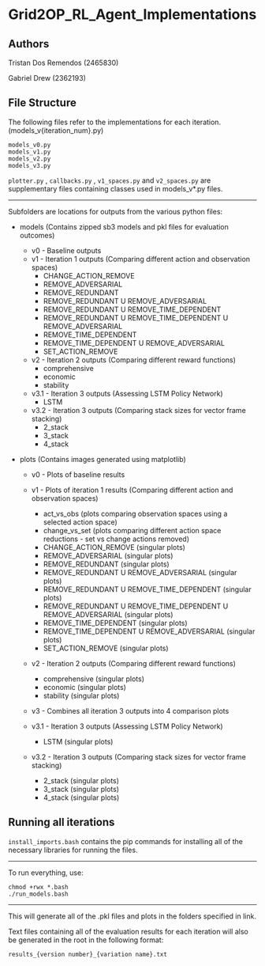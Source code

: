 # Grid2OP_RL_Agent_Implementations

## Authors

Tristan Dos Remendos (2465830)

Gabriel Drew (2362193)

## File Structure

The following files refer to the implementations for each iteration. (models_v{iteration_num}.py)

```
models_v0.py
models_v1.py
models_v2.py
models_v3.py
```

`plotter.py` , `callbacks.py` , `v1_spaces.py` and `v2_spaces.py` are supplementary files containing classes used in models_v*.py files.

---

Subfolders are locations for outputs from the various python files:

* models (Contains zipped sb3 models and pkl files for evaluation outcomes)

  * v0 - Baseline outputs
  * v1 - Iteration 1 outputs (Comparing different action and observation spaces)
    * CHANGE_ACTION_REMOVE
    * REMOVE_ADVERSARIAL
    * REMOVE_REDUNDANT
    * REMOVE_REDUNDANT U REMOVE_ADVERSARIAL
    * REMOVE_REDUNDANT U REMOVE_TIME_DEPENDENT
    * REMOVE_REDUNDANT U REMOVE_TIME_DEPENDENT U REMOVE_ADVERSARIAL
    * REMOVE_TIME_DEPENDENT
    * REMOVE_TIME_DEPENDENT U REMOVE_ADVERSARIAL
    * SET_ACTION_REMOVE
  * v2 - Iteration 2 outputs (Comparing different reward functions)
    * comprehensive
    * economic
    * stability
  * v3.1 - Iteration 3 outputs (Assessing LSTM Policy Network)
    * LSTM
  * v3.2 - Iteration 3 outputs (Comparing stack sizes for vector frame stacking)
    * 2_stack
    * 3_stack
    * 4_stack
* plots (Contains images generated using matplotlib)

  * v0 - Plots of baseline results
  * v1 - Plots of iteration 1 results (Comparing different action and observation spaces)

    * act_vs_obs (plots comparing observation spaces using a selected action space)
    * change_vs_set (plots comparing different action space reductions - set vs change actions removed)
    * CHANGE_ACTION_REMOVE (singular plots)
    * REMOVE_ADVERSARIAL (singular plots)
    * REMOVE_REDUNDANT (singular plots)
    * REMOVE_REDUNDANT U REMOVE_ADVERSARIAL (singular plots)
    * REMOVE_REDUNDANT U REMOVE_TIME_DEPENDENT (singular plots)
    * REMOVE_REDUNDANT U REMOVE_TIME_DEPENDENT U REMOVE_ADVERSARIAL (singular plots)
    * REMOVE_TIME_DEPENDENT (singular plots)
    * REMOVE_TIME_DEPENDENT U REMOVE_ADVERSARIAL (singular plots)
    * SET_ACTION_REMOVE (singular plots)
  * v2 - Iteration 2 outputs (Comparing different reward functions)

    * comprehensive (singular plots)
    * economic (singular plots)
    * stability (singular plots)
  * v3 - Combines all iteration 3 outputs into 4 comparison plots
  * v3.1 - Iteration 3 outputs (Assessing LSTM Policy Network)

    * LSTM (singular plots)
  * v3.2 - Iteration 3 outputs (Comparing stack sizes for vector frame stacking)

    * 2_stack (singular plots)
    * 3_stack (singular plots)
    * 4_stack (singular plots)

## Running all iterations

`install_imports.bash` contains the pip commands for installing all of the necessary libraries for running the files.

---

To run everything, use:

```
chmod +rwx *.bash
./run_models.bash
```

---

This will generate all of the .pkl files and plots in the folders specified in link.

Text files containing all of the evaluation results for each iteration will also be generated in the root in the following format:

`results_{version number}_{variation name}.txt`
